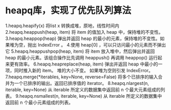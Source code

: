 # heapq库，实现了优先队列算法
1.heapq.heapify(x) 将list x 转换成堆，原地，线性时间内
2.heapq.heappush(heap, item)    将 item 的值加入 heap 中，保持堆的不变性。
3.heapq.heappop(heap)    弹出并返回 heap 的最小的元素，保持堆的不变性。如果堆为空，抛出 IndexError 。
4.使用 heap[0] ，可以只访问最小的元素而不弹出它
5.heapq.heappushpop(heap, item)  将 item 放入堆中，然后弹出并返回 heap 的最小元素。该组合操作比先调用 heappush() 再调用 heappop() 运行起来更有效率。
6.heapq.heapreplace(heap, item)  弹出并返回 heap 中最小的一项，同时推入新的 item。 堆的大小不变。 如果堆为空则引发 IndexError。
7.heapq.merge(*iterables, key=None, reverse=False) 将多个已排序的输入合并为一个已排序的输出。返回已排序值的 iterator。
8.heapq.nlargest(n, iterable, key=None)  从 iterable 所定义的数据集中返回前 n 个最大元素组成的列表。 
9.heapq.nsmallest(n, iterable, key=None)   从 iterable 所定义的数据集中返回前 n 个最小元素组成的列表。
